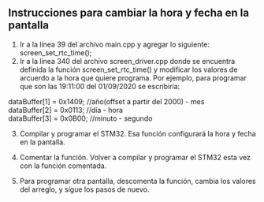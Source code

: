 ## Instrucciones para cambiar la hora y fecha en la pantalla

1. Ir a la línea 39 del archivo main.cpp y agregar lo siguiente: screen_set_rtc_time();
2. Ir a la línea 340 del archivo screen_driver.cpp donde se encuentra definida la función screen_set_rtc_time() y modificar los valores de arcuerdo a la hora que quiere programa. Por ejemplo, para programar que son las 19:11:00 del 01/09/2020 se escribiría:<br />

dataBuffer[1] = 0x1409; //año(offset a partir del 2000) - mes<br />
dataBuffer[2] = 0x0113; //día - hora<br />
dataBuffer[3] = 0x0B00; //minuto - segundo<br />

3. Compilar y programar el STM32. Esa función configurará la hora y fecha en la pantalla. 

4. Comentar la función. Volver a compilar y programar el STM32 esta vez con la función comentada.

5. Para programar otra pantalla, descomenta la función, cambia los valores del arreglo, y sigue los pasos de nuevo.
